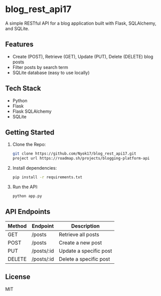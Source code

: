 # blog_rest_api17

A simple RESTful API for a blog application built with Flask, SQLAlchemy, and SQLite.

## Features
- Create (POST), Retrieve (GET), Update (PUT), Delete (DELETE) blog posts
- Filter posts by search term
- SQLite database (easy to use locally)

## Tech Stack
- Python
- Flask
- Flask SQLAlchemy
- SQLite

## Getting Started
1. Clone the Repo:
    ```bash
    git clone https://github.com/Nyok17/blog_rest_api17.git
    project url https://roadmap.sh/projects/blogging-platform-api
    ```

2. Install dependencies:
    ```bash
    pip install -r requirements.txt
    ```

3. Run the API:
    ```bash
    python app.py
    ```

## API Endpoints
| Method | Endpoint   | Description                |
|--------|------------|----------------------------|
| GET    | /posts     | Retrieve all posts         |
| POST   | /posts     | Create a new post          |
| PUT    | /posts/:id | Update a specific post     |
| DELETE | /posts/:id | Delete a specific post     |

## License
MIT
